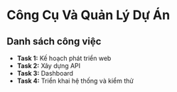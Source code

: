 # Công Cụ Và Quản Lý Dự Án

## Danh sách công việc

- **Task 1:** Kế hoạch phát triển web  
- **Task 2:** Xây dựng API  
- **Task 3:** Dashboard  
- **Task 4:** Triển khai hệ thống và kiểm thử
